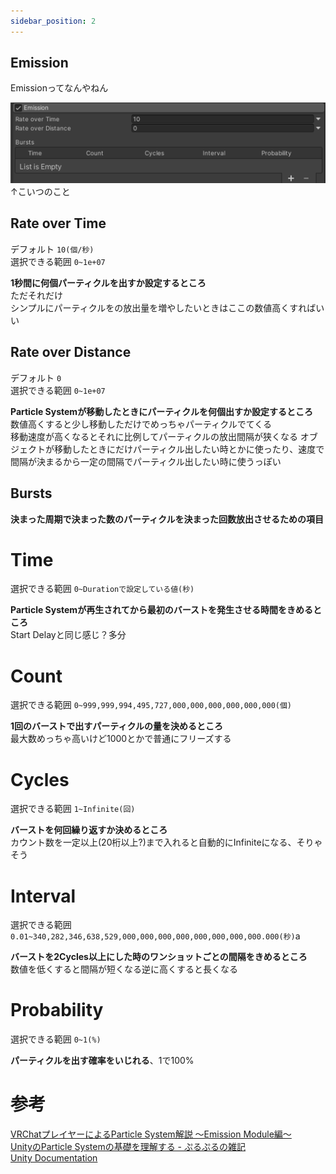 ```yaml
---
sidebar_position: 2
---
```


## Emission

Emissionってなんやねん  

![module](./img/EmissionModule.png)  
↑こいつのこと

## Rate over Time

デフォルト <code>10(個/秒)</code>  
選択できる範囲 <code>0~1e+07</code>

**1秒間に何個パーティクルを出すか設定するところ**  
ただそれだけ  
シンプルにパーティクルをの放出量を増やしたいときはここの数値高くすればいい

## Rate over Distance

デフォルト <code>0</code>  
選択できる範囲 <code>0~1e+07</code>

**Particle Systemが移動したときにパーティクルを何個出すか設定するところ**  
数値高くすると少し移動しただけでめっちゃパーティクルでてくる  
移動速度が高くなるとそれに比例してパーティクルの放出間隔が狭くなる
オブジェクトが移動したときにだけパーティクル出したい時とかに使ったり、速度で間隔が決まるから一定の間隔でパーティクル出したい時に使うっぽい

##  Bursts

**決まった周期で決まった数のパーティクルを決まった回数放出させるための項目**

# Time

選択できる範囲 <code>0~Durationで設定している値(秒)</code>

**Particle Systemが再生されてから最初のバーストを発生させる時間をきめるところ**  
Start Delayと同じ感じ？多分

# Count

選択できる範囲 <code>0~999,999,994,495,727,000,000,000,000,000,000(個)</code>

**1回のバーストで出すパーティクルの量を決めるところ**  
最大数めっちゃ高いけど1000とかで普通にフリーズする

# Cycles

選択できる範囲 <code>1~Infinite(回)</code>

**バーストを何回繰り返すか決めるところ**  
カウント数を一定以上(20桁以上?)まで入れると自動的にInfiniteになる、そりゃそう

# Interval

選択できる範囲 <code>0.01~340,282,346,638,529,000,000,000,000,000,000,000,000.000(秒)</code>a

**バーストを2Cycles以上にした時のワンショットごとの間隔をきめるところ**  
数値を低くすると間隔が短くなる逆に高くすると長くなる

# Probability

選択できる範囲 <code>0~1(%)</code>

**パーティクルを出す確率をいじれる**、1で100%


# 参考
[VRChatプレイヤーによるParticle System解説 ～Emission Module編～](https://qiita.com/abcde_kind/items/63e8c262df7774f12a41)  
[UnityのParticle Systemの基礎を理解する - ぷるぷるの雑記](https://prupru-prune.hatenablog.com/entry/2022/02/11/191042)  
[Unity Documentation]()